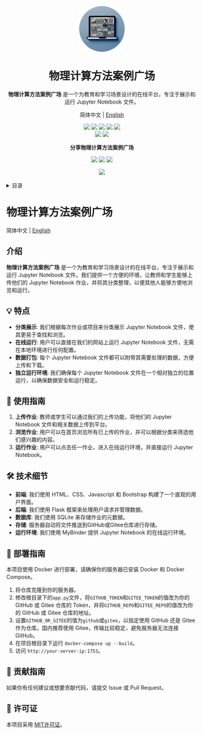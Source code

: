 <a name="readme-top"></a>

<div align="center">

<img height="120" src="./img/logo.webp">

<h1>物理计算方法案例广场</h1>

**物理计算方法案例广场** 是一个为教育和学习场景设计的在线平台，专注于展示和运行 Jupyter Notebook 文件。

简体中文 | [English](README-en.md)

<!-- SHIELD GROUP -->

[![](https://img.shields.io/badge/version-1.0.0-blue.svg)](https://github.com/Kiaana/CaseStudySquare)
[![](https://img.shields.io/badge/build-passing-brightgreen.svg)](https://github.com/Kiaana/CaseStudySquare/actions)
[![](https://img.shields.io/badge/license-MIT-green.svg)](https://github.com/Kiaana/CaseStudySquare/blob/main/LICENSE)
[![](https://img.shields.io/badge/contributors-1-orange.svg)](https://github.com/Kiaana/CaseStudySquare/graphs/contributors)
[![](https://img.shields.io/badge/issues-0-red.svg)](https://github.com/Kiaana/CaseStudySquare/issues)<br/>
[![](https://img.shields.io/badge/forks-0-lightgrey.svg)](https://github.com/Kiaana/CaseStudySquare/network/members)
[![](https://img.shields.io/badge/stars-2-yellow.svg)](https://github.com/Kiaana/CaseStudySquare/stargazers)

**分享物理计算方法案例广场**

[![](https://img.shields.io/badge/share-微信-green.svg)](https://wechat.com)
[![](https://img.shields.io/badge/share-QQ-blue.svg)](https://qq.com)
[![](https://img.shields.io/badge/share-微博-red.svg)](https://weibo.com)

![](https://your-image-source.com/path/to/your/image.jpg)

</div>

<details>
<summary><kbd>目录</kbd></summary>

#### 目录

- [👋🏻 介绍](#-介绍)
- [✨ 特点](#-特点)
- [📘 使用指南](#-使用指南)
- [🛠 技术细节](#-技术细节)
- [🚀 部署指南](#-部署指南)
- [🤝 贡献指南](#-贡献指南)
- [📄 许可证](#-许可证)

</details>

# 物理计算方法案例广场

简体中文 | [English](README-en.md)

## 介绍

**物理计算方法案例广场** 是一个为教育和学习场景设计的在线平台，专注于展示和运行 Jupyter Notebook 文件。我们提供一个方便的环境，让教师和学生能够上传他们的 Jupyter Notebook 作业，并将其分类整理，以便其他人能够方便地浏览和运行。

## 💡 特点

- **分类展示**: 我们根据每次作业或项目来分类展示 Jupyter Notebook 文件，使其更易于查找和浏览。
- **在线运行**: 用户可以直接在我们的网站上运行 Jupyter Notebook 文件，无需在本地环境进行任何配置。
- **数据打包**: 每个 Jupyter Notebook 文件都可以附带其需要处理的数据，方便上传和下载。
- **独立运行环境**: 我们确保每个 Jupyter Notebook 文件在一个相对独立的位置运行，以确保数据安全和运行稳定。

## 📘 使用指南

1. **上传作业**: 教师或学生可以通过我们的上传功能，将他们的 Jupyter Notebook 文件和相关数据上传到平台。
2. **浏览作业**: 用户可以在首页浏览所有已上传的作业，并可以根据分类来筛选他们感兴趣的内容。
3. **运行作业**: 用户可以点击任一作业，进入在线运行环境，并直接运行 Jupyter Notebook。

## 🛠 技术细节

- **前端**: 我们使用 HTML、CSS、Javascript 和 Bootstrap 构建了一个直观的用户界面。
- **后端**: 我们使用 Flask 框架来处理用户请求并管理数据。
- **数据库**: 我们使用 SQLite 来存储作业的元数据。
- **存储**: 服务器自动将文件推送到GitHub或Gitee仓库进行存储。
- **运行环境**: 我们使用 MyBinder 提供 Jupyter Notebook 的在线运行环境。

## 🚀 部署指南

本项目使用 Docker 进行部署，请确保你的服务器已安装 Docker 和 Docker Compose。

1. 将仓库克隆到你的服务器。
2. 修改根目录下的`app.py`文件，将`GITHUB_TOKEN`和`GITEE_TOKEN`的值改为你的 GitHub 或 Gitee 仓库的 Token，并将`GITHUB_REPO`和`GITEE_REPO`的值改为你的 GitHub 或 Gitee 仓库的地址。
3. 设置`GITHUB_OR_GITEE`的值为`github`或`gitee`，以指定使用 GitHub 还是 Gitee 作为仓库。国内推荐使用 Gitee，传输比较稳定，避免服务器无法连接 GitHub。
4. 在项目根目录下运行 `docker-compose up --build`。
5. 访问 `http://your-server-ip:1753`。

## 🤝 贡献指南

如果你有任何建议或想要贡献代码，请提交 Issue 或 Pull Request。

## 📄 许可证

本项目采用 [MIT许可证](LICENSE)。
